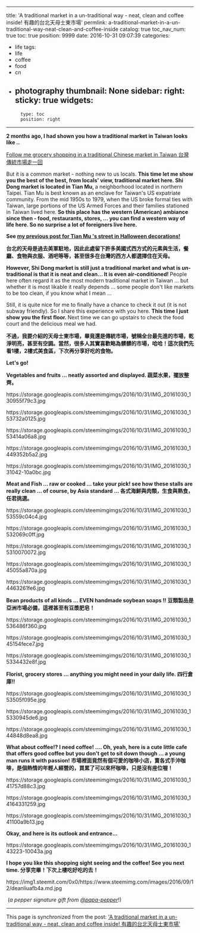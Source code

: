 
---
title: 'A traditional market in a un-traditional way - neat, clean and coffee inside! 有趣的台北天母士東市場'
permlink: a-traditional-market-in-a-un-traditional-way-neat-clean-and-coffee-inside
catalog: true
toc_nav_num: true
toc: true
position: 9999
date: 2016-10-31 09:07:39
categories:
- life
tags:
- life
- coffee
- food
- cn
- photography
thumbnail: None
sidebar:
    right:
        sticky: true
widgets:
    -
        type: toc
        position: right
---


<html>
<p><strong>2 months ago, I had shown you how a traditional market in Taiwan looks like .. &nbsp;</strong></p>
<p><a href="https://steemit.com/life/@deanliu/follow-me-grocery-shopping-in-a-traditional-chinese-market-in-taiwan">Follow me grocery shopping in a traditional Chinese market in Taiwan 台灣傳統市場走一回</a></p>
<p>But it is a common market - nothing new to us locals. <strong>This time let me show you the best of the best, from locals' view, traditional market here. Shi Dong market is located in Tian Mu, </strong>a neighborhood located in northern Taipei. Tian Mu is best known as an enclave for Taiwan's US expatriate community. From the mid 1950s to 1979, when the US broke formal ties with Taiwan, large portions of the US Armed Forces and their families stationed in Taiwan lived here.<strong> So this place has the western (American) ambiance since then - food, restaurants, stores, ... you can find a western way of life here. So no surprise a lot of foreigners live here.&nbsp;</strong></p>
<p><strong>See </strong><a href="https://steemit.com/life/@deanliu/enough-halloween-stuffs-for-me-except-this-one"><strong>my previous post for Tian Mu 's street in Halloween decorations!</strong></a></p>
<p><strong>台北的天母是過去美軍駐地，因此此處留下許多美國式西方式的元素與生活，餐廳、食物與衣服、酒吧等等，甚至很多在台灣的西方人都選擇住在天母。</strong></p>
<p><strong>However, Shi Dong market is still just a traditional market and what is </strong><em><strong>un</strong></em><strong>-traditional is that it is neat and clean... It is even air-conditioned! </strong>People here often regard it as the most modern traditional market in Taiwan ... but whether it is most likable it really depends ... some people don't like markets to be too clean, if you know what I mean ... <strong>&nbsp;</strong></p>
<p>Still, it is quite nice for me to finally have a chance to check it out (it is not subway friendly). So I share this experience with you here. <strong>This time I just show you the first floor. </strong>Next time we can go upstairs to check the food court and the delicious meal we had.</p>
<p><strong>不過，我要介紹的天母士東市場，畢竟還是傳統市場，號稱全台最先進的市場，乾淨明亮，甚至有空調。當然，很多人其實喜歡略為髒髒的市場，哈哈！這次我們先看1樓，2樓式美食區，下次再分享好吃的食物。</strong></p>
<p><strong>Let's go!&nbsp;</strong></p>
<p><strong>Vegetables and fruits ... neatly assorted and displayed. 蔬菜水果，擺放整齊。</strong></p>
<p>https://storage.googleapis.com/steemimgimgs/2016/10/31/IMG_20161030_130955f79c3.jpg</p>
<p>https://storage.googleapis.com/steemimgimgs/2016/10/31/IMG_20161030_153732a0125.jpg</p>
<p>https://storage.googleapis.com/steemimgimgs/2016/10/31/IMG_20161030_153414a06a8.jpg</p>
<p>https://storage.googleapis.com/steemimgimgs/2016/10/31/IMG_20161030_1449352b5a2.jpg</p>
<p>https://storage.googleapis.com/steemimgimgs/2016/10/31/IMG_20161030_131042-10a0bc.jpg</p>
<p><strong>Meat and Fish ... raw or cooked ... take your pick! see how these stalls are really clean ... of course, by Asia standard ... 各式海鮮與肉類，生食與熟食，任君挑選。</strong></p>
<p>https://storage.googleapis.com/steemimgimgs/2016/10/31/IMG_20161030_153559c04c4.jpg</p>
<p>https://storage.googleapis.com/steemimgimgs/2016/10/31/IMG_20161030_1532069c0ff.jpg</p>
<p>https://storage.googleapis.com/steemimgimgs/2016/10/31/IMG_20161030_15310070072.jpg</p>
<p>https://storage.googleapis.com/steemimgimgs/2016/10/31/IMG_20161030_145055a870a.jpg</p>
<p>https://storage.googleapis.com/steemimgimgs/2016/10/31/IMG_20161030_14463261fe6.jpg</p>
<p><strong>Bean products of all kinds ... EVEN handmade soybean soaps !! 豆類製品是亞洲市場必備，這裡甚至有豆漿肥皂！</strong></p>
<p>https://storage.googleapis.com/steemimgimgs/2016/10/31/IMG_20161030_1536486f360.jpg</p>
<p>https://storage.googleapis.com/steemimgimgs/2016/10/31/IMG_20161030_145154fece7.jpg</p>
<p>https://storage.googleapis.com/steemimgimgs/2016/10/31/IMG_20161030_15334432e8f.jpg</p>
<p><strong>Florist, grocery stores ... anything you might need in your daily life.&nbsp;四行倉庫!!</strong></p>
<p>https://storage.googleapis.com/steemimgimgs/2016/10/31/IMG_20161030_153505f095e.jpg</p>
<p>https://storage.googleapis.com/steemimgimgs/2016/10/31/IMG_20161030_15330945de6.jpg</p>
<p>https://storage.googleapis.com/steemimgimgs/2016/10/31/IMG_20161030_144848d8ea8.jpg</p>
<p><strong>What about coffee!? I need coffee! .... Oh, yeah, here is a cute little cafe that offers good coffee but you don't get to sit down though ... a young man runs it with passion! 市場裡面竟然有個可愛的咖啡小店，賣各式手沖咖啡，是個熱情的年輕人經營的，買累了可以來杯咖啡，只是沒有座位喔！</strong></p>
<p>https://storage.googleapis.com/steemimgimgs/2016/10/31/IMG_20161030_141757d88c3.jpg</p>
<p>https://storage.googleapis.com/steemimgimgs/2016/10/31/IMG_20161030_14164331259.jpg</p>
<p>https://storage.googleapis.com/steemimgimgs/2016/10/31/IMG_20161030_141100a9b13.jpg</p>
<p><strong>Okay, and here is its outlook and entrance...&nbsp;</strong></p>
<p>https://storage.googleapis.com/steemimgimgs/2016/10/31/IMG_20161030_143223-10043a.jpg</p>
<p><strong>I hope you like this shopping sight seeing and the coffee! See you next time. 分享完畢！下次上樓吃好吃的去！</strong></p>
<p>https://img1.steemit.com/0x0/https://www.steemimg.com/images/2016/09/12/deanliuafb4a.md.jpg</p>
<p>&nbsp;(<em>a pepper signature gift from</em> <a href="https://steemit.com/@papa-pepper"><em>@papa-pepper</em></a>!)&nbsp;</p>
</html>

- - -

This page is synchronized from the post: ['A traditional market in a un-traditional way - neat, clean and coffee inside! 有趣的台北天母士東市場'](https://steemit.com/@deanliu/a-traditional-market-in-a-un-traditional-way-neat-clean-and-coffee-inside)

